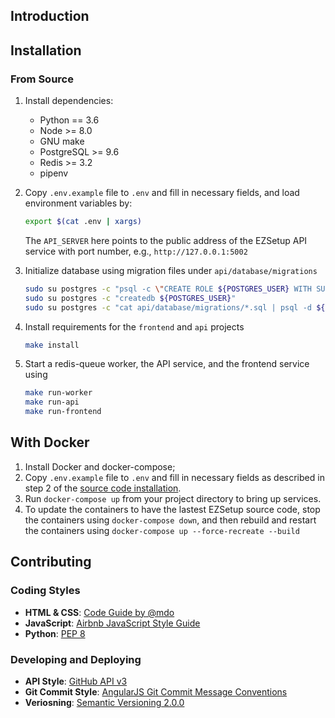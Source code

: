 ## Introduction

<!-- TODO: Describe what is ezsetup. Better have a logo. -->

## Installation

### From Source

1. Install dependencies:
    - Python == 3.6
    - Node >= 8.0
    - GNU make
    - PostgreSQL >= 9.6
    - Redis >= 3.2
    - pipenv

2. Copy `.env.example` file to `.env` and fill in necessary fields, and load environment variables by:

    ```bash
    export $(cat .env | xargs)
    ```
    The `API_SERVER` here points to the public address of the EZSetup API service with port number, e.g., `http://127.0.0.1:5002`

3. Initialize database using migration files under `api/database/migrations`

    ```bash
    sudo su postgres -c "psql -c \"CREATE ROLE ${POSTGRES_USER} WITH SUPERUSER CREATEDB CREATEROLE LOGIN ENCRYPTED PASSWORD '${POSTGRES_PASSWORD}';\""
    sudo su postgres -c "createdb ${POSTGRES_USER}"
    sudo su postgres -c "cat api/database/migrations/*.sql | psql -d ${POSTGRES_USER}"
    ```

4. Install requirements for the `frontend` and `api` projects

    ```bash
    make install
    ```

5. Start a redis-queue worker, the API service, and the frontend service using

    ```bash
    make run-worker
    make run-api
    make run-frontend
    ```

## With Docker

1. Install Docker and docker-compose;
2. Copy `.env.example` file to `.env` and fill in necessary fields as described in step 2 of the [source code installation](#from-source).
3. Run `docker-compose up` from your project directory to bring up services.
4. To update the containers to have the lastest EZSetup source code, stop the containers using `docker-compose down`, 
and then rebuild and restart the containers using `docker-compose up --force-recreate --build`

## Contributing

### Coding Styles
<!-- TODO: Use linter to enforce code styles -->
- **HTML & CSS**: [Code Guide by @mdo](http://codeguide.co)
- **JavaScript**: [Airbnb JavaScript Style Guide](https://github.com/airbnb/javascript)
- **Python**: [PEP 8](https://www.python.org/dev/peps/pep-0008/)

### Developing and Deploying
- **API Style**: [GitHub API v3](https://developer.github.com/v3/)
- **Git Commit Style**: [AngularJS Git Commit Message Conventions](https://github.com/angular/angular/blob/master/CONTRIBUTING.md#commit)
- **Veriosning**: [Semantic Versioning 2.0.0](https://semver.org/)
